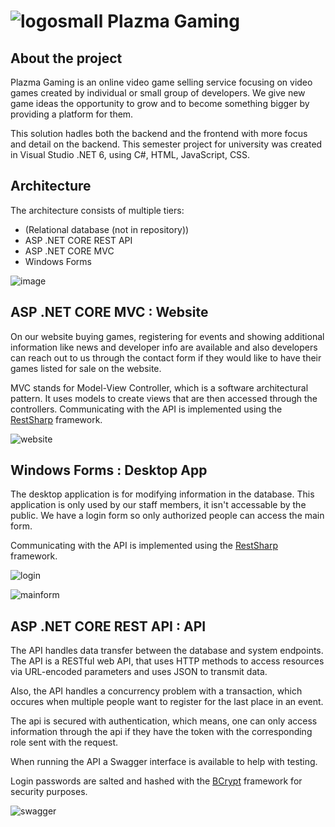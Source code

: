 # ![logosmall](https://user-images.githubusercontent.com/69151140/215780193-e8540d17-d6eb-4b44-834c-82acec19dec4.png) Plazma Gaming  


## About the project

Plazma Gaming is an online video game selling service focusing on video games created by individual or small group of developers. We give new game ideas the opportunity to grow and to become something bigger by providing a platform for them. 

This solution hadles both the backend and the frontend with more focus and detail on the backend. This semester project for university was created in Visual Studio .NET 6, using C#, HTML, JavaScript, CSS.

## Architecture

The architecture consists of multiple tiers: 
- (Relational database (not in repository))
- ASP .NET CORE REST API
- ASP .NET CORE MVC
- Windows Forms


![image](https://user-images.githubusercontent.com/69151140/215792153-4857dd6d-7102-4aec-9fa9-3f0f2aaa6491.png)


## ASP .NET CORE MVC : Website

On our website buying games, registering for events and showing additional information like news and developer info are available and also developers can reach out to us through the contact form if they would like to have their games listed for sale on the website.

MVC stands for Model-View Controller, which is a software architectural pattern. It uses models to create views that are then accessed through the controllers. Communicating with the API is implemented using the [RestSharp](https://restsharp.dev/) framework.


![website](https://user-images.githubusercontent.com/69151140/215776160-317adc53-1a73-4d65-853f-1d9149ff6fcb.gif)


## Windows Forms : Desktop App

The desktop application is for modifying information in the database. This application is only used by our staff members, it isn't accessable by the public.
We have a login form so only authorized people can access the main form.

Communicating with the API is implemented using the [RestSharp](https://restsharp.dev/) framework.


![login](https://user-images.githubusercontent.com/69151140/215770589-f6c10019-7d6e-4875-bbc1-a6d6744d280b.png)


![mainform](https://user-images.githubusercontent.com/69151140/215776181-aa5034ce-9300-46a6-bc83-4e5921be7528.gif)


## ASP .NET CORE REST API : API

The API handles data transfer between the database and system endpoints. 
The API is a RESTful web API, that uses HTTP methods to access resources via URL-encoded parameters and uses JSON to transmit data.

Also, the API handles a concurrency problem with a transaction, which occures when multiple people want to register for the last place in an event.

The api is secured with authentication, which means, one can only access information through the api if they have the token with the corresponding role sent with the request.

When running the API a Swagger interface is available to help with testing.

Login passwords are salted and hashed with the [BCrypt](https://www.nuget.org/packages/BCrypt.Net-Next#readme-body-tab) framework for security purposes.


![swagger](https://user-images.githubusercontent.com/69151140/215794232-d922b94d-3014-46e2-911a-cba27c0af2bb.png)


